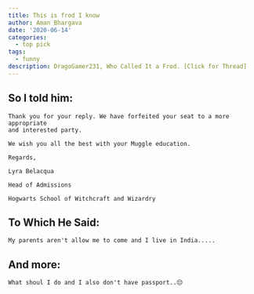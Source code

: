 ```yaml
---
title: This is frod I know
author: Aman Bhargava
date: '2020-06-14'
categories:
  - top pick
tags:
  - funny
description: DragoGamer231, Who Called It a Frod. [Click for Thread]
---
```


## So I told him: 
```
Thank you for your reply. We have forfeited your seat to a more appropriate
and interested party.

We wish you all the best with your Muggle education.

Regards,

Lyra Belacqua 

Head of Admissions 

Hogwarts School of Witchcraft and Wizardry
```

## To Which He Said: 

```
My parents aren't allow me to come and I live in India.....
```

## And more: 

```
What shoul I do and I also don't have passport..😔
```

